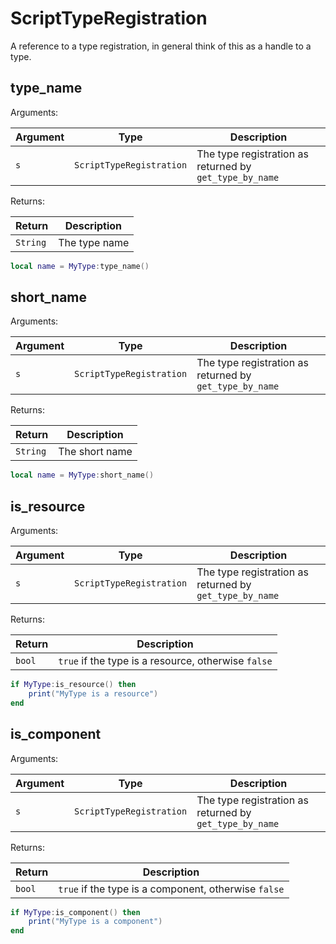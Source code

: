 # ScriptTypeRegistration

A reference to a type registration, in general think of this as a handle to a type.

## type_name

Arguments:

| Argument | Type | Description |
| --- | --- | --- |
| `s` | `ScriptTypeRegistration` | The type registration as returned by `get_type_by_name` |

Returns:

| Return | Description |
| ---  | --- |
| `String` | The type name |

```lua
local name = MyType:type_name()
```

## short_name

Arguments:

| Argument | Type | Description |
| --- | --- | --- |
| `s` | `ScriptTypeRegistration` | The type registration as returned by `get_type_by_name` |

Returns:

| Return | Description |
| ---  | --- |
| `String` | The short name |

```lua
local name = MyType:short_name()
```

## is_resource

Arguments:

| Argument | Type | Description |
| --- | --- | --- |
| `s` | `ScriptTypeRegistration` | The type registration as returned by `get_type_by_name` |

Returns:

| Return | Description |
| ---  | --- |
| `bool` | `true` if the type is a resource, otherwise `false` |

```lua
if MyType:is_resource() then
    print("MyType is a resource")
end
```

## is_component

Arguments:

| Argument | Type | Description |
| --- | --- | --- |
| `s` | `ScriptTypeRegistration` | The type registration as returned by `get_type_by_name` |

Returns:

| Return | Description |
| ---  | --- |
| `bool` | `true` if the type is a component, otherwise `false` |

```lua
if MyType:is_component() then
    print("MyType is a component")
end
```
